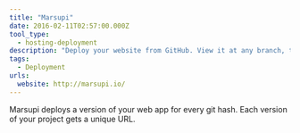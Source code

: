 ```yaml
---
title: "Marsupi"
date: 2016-02-11T02:57:00.000Z
tool_type: 
  - hosting-deployment
description: "Deploy your website from GitHub. View it at any branch, tag, or commit."
tags:
  - Deployment
urls:
  website: http://marsupi.io/
---
```

Marsupi deploys a version of your web app for every git hash.
Each version of your project gets a unique URL.